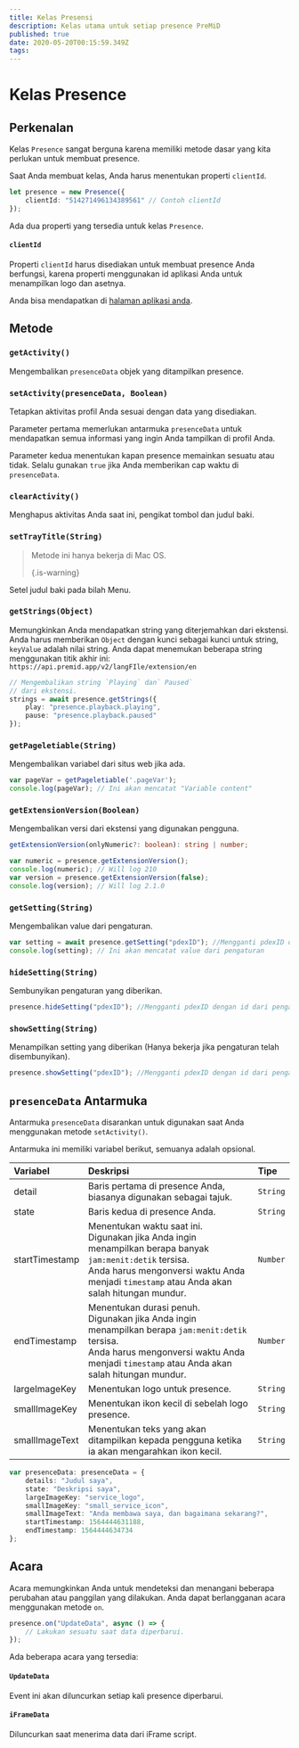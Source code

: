 ```yaml
---
title: Kelas Presensi
description: Kelas utama untuk setiap presence PreMiD
published: true
date: 2020-05-20T00:15:59.349Z
tags:
---
```


# Kelas Presence

## Perkenalan

Kelas `Presence` sangat berguna karena memiliki metode dasar yang kita perlukan untuk membuat presence.

 Saat Anda membuat kelas, Anda harus menentukan properti `clientId`.

```typescript
let presence = new Presence({
    clientId: "514271496134389561" // Contoh clientId
});
```

Ada dua properti yang tersedia untuk kelas `Presence`.

#### `clientId`

Properti `clientId` harus disediakan untuk membuat presence Anda berfungsi, karena properti menggunakan id aplikasi Anda untuk menampilkan logo dan asetnya.

Anda bisa mendapatkan di [halaman aplikasi anda](https://discordapp.com/developers/applications).

## Metode

### `getActivity()`

Mengembalikan `presenceData` objek yang ditampilkan presence.

### `setActivity(presenceData, Boolean)`

Tetapkan aktivitas profil Anda sesuai dengan data yang disediakan.

Parameter pertama memerlukan antarmuka `presenceData` untuk mendapatkan semua informasi yang ingin Anda tampilkan di profil Anda.

Parameter kedua menentukan kapan presence memainkan sesuatu atau tidak. Selalu gunakan `true` jika Anda memberikan cap waktu di `presenceData`.

### `clearActivity()`

Menghapus aktivitas Anda saat ini, pengikat tombol dan judul baki.

### `setTrayTitle(String)`

> Metode ini hanya bekerja di Mac OS. 
> 
> {.is-warning}

Setel judul baki pada bilah Menu.

### `getStrings(Object)`

Memungkinkan Anda mendapatkan string yang diterjemahkan dari ekstensi. Anda harus memberikan `Object` dengan kunci sebagai kunci untuk string, `keyValue` adalah nilai string. Anda dapat menemukan beberapa string menggunakan titik akhir ini: `https://api.premid.app/v2/langFIle/extension/en`

```typescript
// Mengembalikan string `Playing` dan` Paused`
// dari ekstensi.
strings = await presence.getStrings({
    play: "presence.playback.playing",
    pause: "presence.playback.paused"
});
```

### `getPageletiable(String)`

Mengembalikan variabel dari situs web jika ada.

```typescript
var pageVar = getPageletiable('.pageVar');
console.log(pageVar); // Ini akan mencatat "Variable content"
```

### `getExtensionVersion(Boolean)`
Mengembalikan versi dari ekstensi yang digunakan pengguna.
```typescript
getExtensionVersion(onlyNumeric?: boolean): string | number;

var numeric = presence.getExtensionVersion();
console.log(numeric); // Will log 210
var version = presence.getExtensionVersion(false);
console.log(version); // Will log 2.1.0
```

### `getSetting(String)`
Mengembalikan value dari pengaturan.
```typescript
var setting = await presence.getSetting("pdexID"); //Mengganti pdexID dengan id dari pengaturan
console.log(setting); // Ini akan mencatat value dari pengaturan
```

### `hideSetting(String)`
Sembunyikan pengaturan yang diberikan.
```typescript
presence.hideSetting("pdexID"); //Mengganti pdexID dengan id dari pengaturan
```

### `showSetting(String)`
Menampilkan setting yang diberikan (Hanya bekerja jika pengaturan telah disembunyikan).
```typescript
presence.showSetting("pdexID"); //Mengganti pdexID dengan id dari pengaturan
```

## `presenceData` Antarmuka

Antarmuka `presenceData` disarankan untuk digunakan saat Anda menggunakan metode `setActivity()`.

Antarmuka ini memiliki variabel berikut, semuanya adalah opsional.

<table>
  <thead>
    <tr>
      <th style="text-align:left">Variabel</th>
      <th style="text-align:left">Deskripsi</th>
      <th style="text-align:left">Tipe</th>
    </tr>
  </thead>
  <tbody>
    <tr>
      <td style="text-align:left">detail</td>
      <td style="text-align:left">Baris pertama di presence Anda, biasanya digunakan sebagai tajuk.</td>
      <td style="text-align:left"><code>String</code>
      </td>
    </tr>
    <tr>
      <td style="text-align:left">state</td>
      <td style="text-align:left">Baris kedua di presence Anda.</td>
      <td style="text-align:left"><code>String</code>
      </td>
    </tr>
    <tr>
      <td style="text-align:left">startTimestamp</td>
      <td style="text-align:left">Menentukan waktu saat ini.<br>
        Digunakan jika Anda ingin menampilkan berapa banyak <code>jam:menit:detik</code> tersisa.
          <br>Anda harus mengonversi waktu Anda menjadi <code>timestamp</code> atau Anda akan salah
          hitungan mundur.
      </td>
      <td style="text-align:left"><code>Number</code>
      </td>
    </tr>
    <tr>
      <td style="text-align:left">endTimestamp</td>
      <td style="text-align:left">Menentukan durasi penuh.
        <br>Digunakan jika Anda ingin menampilkan berapa <code>jam:menit:detik</code> tersisa.
          <br>Anda harus mengonversi waktu Anda menjadi <code>timestamp</code> atau Anda akan salah
          hitungan mundur.
      </td>
      <td style="text-align:left"><code>Number</code>
      </td>
    </tr>
    <tr>
      <td style="text-align:left">largeImageKey</td>
      <td style="text-align:left">Menentukan logo untuk presence.</td>
      <td style="text-align:left"><code>String</code>
      </td>
    </tr>
    <tr>
      <td style="text-align:left">smallImageKey</td>
      <td style="text-align:left">Menentukan ikon kecil di sebelah logo presence.</td>
      <td style="text-align:left"><code>String</code>
      </td>
    </tr>
    <tr>
      <td style="text-align:left">smallImageText</td>
      <td style="text-align:left">Menentukan teks yang akan ditampilkan kepada pengguna ketika ia akan mengarahkan ikon
        kecil.</td>
      <td style="text-align:left"><code>String</code>
      </td>
    </tr>
  </tbody>
</table>

```typescript
var presenceData: presenceData = {
    details: "Judul saya",
    state: "Deskripsi saya",
    largeImageKey: "service_logo",
    smallImageKey: "small_service_icon",
    smallImageText: "Anda membawa saya, dan bagaimana sekarang?",
    startTimestamp: 1564444631188,
    endTimestamp: 1564444634734
};
```

## Acara

Acara memungkinkan Anda untuk mendeteksi dan menangani beberapa perubahan atau panggilan yang dilakukan. Anda dapat berlangganan acara menggunakan metode `on`.

```typescript
presence.on("UpdateData", async () => {
    // Lakukan sesuatu saat data diperbarui.
});
```

Ada beberapa acara yang tersedia:

#### `UpdateData`

Event ini akan diluncurkan setiap kali presence diperbarui.

#### `iFrameData`

Diluncurkan saat menerima data dari iFrame script.
